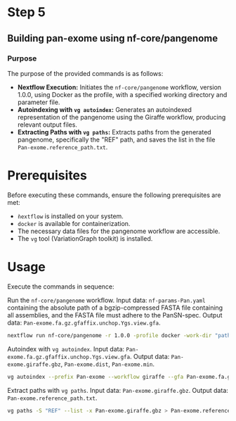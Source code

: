# Step 5

## Building pan-exome using nf-core/pangenome

### Purpose
The purpose of the provided commands is as follows:
- **Nextflow Execution:**
  Initiates the `nf-core/pangenome` workflow, version 1.0.0, using Docker as the profile, with a specified working directory and parameter file.
- **Autoindexing with `vg autoindex`:**
  Generates an autoindexed representation of the pangenome using the Giraffe workflow, producing relevant output files.
- **Extracting Paths with `vg paths`:**
  Extracts paths from the generated pangenome, specifically the "REF" path, and saves the list in the file `Pan-exome.reference_path.txt`.

# Prerequisites

Before executing these commands, ensure the following prerequisites are met:
- `ǹextflow` is installed on your system.
- `docker` is available for containerization.
- The necessary data files for the pangenome workflow are accessible.
- The `vg` tool (VariationGraph toolkit) is installed.

# Usage
Execute the commands in sequence:

Run the `nf-core/pangenome` workflow. Input data: `nf-params-Pan.yaml` containing the absolute path of a bgzip-compressed FASTA file containing all assemblies, and the FASTA file must adhere to the PanSN-spec. 
Output data: `Pan-exome.fa.gz.gfaffix.unchop.Ygs.view.gfa`.
```bash
nextflow run nf-core/pangenome -r 1.0.0 -profile docker -work-dir "path/to/work" -params-file "path/to/nf-params-Pan.yaml"
```

Autoindex with `vg autoindex`. Input data: `Pan-exome.fa.gz.gfaffix.unchop.Ygs.view.gfa`. Output data: `Pan-exome.giraffe.gbz`, `Pan-exome.dist`, `Pan-exome.min`.
```bash
vg autoindex --prefix Pan-exome --workflow giraffe --gfa Pan-exome.fa.gz.gfaffix.unchop.Ygs.view.gfa
```
Extract paths with `vg paths`. Input data: `Pan-exome.giraffe.gbz`. Output data: `Pan-exome.reference_path.txt`.
```bash
vg paths -S "REF" --list -x Pan-exome.giraffe.gbz > Pan-exome.reference_path.txt
````
